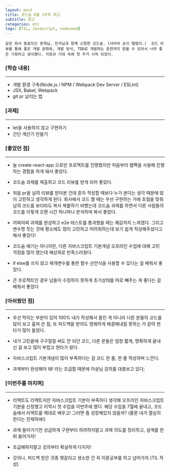 ```yaml
---
layout: post
title: 코드숨 6월 1주차 회고
subtitle: 회고
categories: etc
tags: [TIL, Javascript, codesoom]
---
```




`` 같은 회사 동료이신 종혁님, 민석님과 함께 신청한 코드숨. (사비라 손이 떨렸다.) 
코드 리뷰를 통해 좋은 개발 문화와, 개발 방식, TDD로 개발하는 훈련까지 받을 수 있어서 너무 좋은 기회라고 생각했다.
걱정과 기대 속에 첫 주가 시작 되었다. ``


### [학습 내용]
---

- 개발 환경 구축(Node.js / NPM / Webpack Dev Server / ESLint)
- JSX, Babel, Webpack
- git pr 날리는 법


### [과제]
---

- let을 사용하지 않고 구현하기
- 간단 계산기 만들기



### [좋았던 점]
---

- 늘 create-react-app 으로만 프로젝트를 진행했지만 처음부터 웹팩을 사용해 진행하는 경험을 하게 돼서 좋았다.

- 코드숨 과제를 제출하고 코드 리뷰를 받게 되어 좋았다.

- 처음 pr을 날려 리뷰를 받아본 건데 혼자 작성할 때보다 누가 본다는 생각 때문에 많이 고민하고 생각하게 된다.
회사에서 코드 짤 때는 우선 구현하는 거에 초점을 맞춰  남의 코드를 보더라도 복사 복붙하기 바빴는데
코드숨 과제를 하면서 다른 사람들의 코드를 이렇게 오랜 시간 하나하나 분석하며 봐서 좋았다.

- 어찌저찌 과제를 완성하고 e2e 테스트를 통과했을 때는 쾌감까지 느껴졌다.
그리고 변수명 짓는 것에 평소에도 많이 고민하고 어려워하는데 보기 쉽게 작성해주셨다고 해서 좋았다!

- 코드숨 얘기는 아니지만, 다른 자바스크립트 기본개념 오프라인 수업에 대해 고민 걱정을 많이 했는데 예상외로 만족스러웠다.

- if else를 쓰지 않고 매개변수를 통한 함수 선언식을 사용할 수 있다는 걸 배워서 좋았다.

- 큰 프로젝트인 경우 남들이 수정하지 못하게 초기상태를 따로 빼주는 게 좋다는 걸 배워서 좋았다


### [아쉬웠던 점]
---

- 우선 막히는 부분이 있어 100% 내가 작성해서 올린 게 아니라 다른 분들의 코드를 많이 보고 훔쳐 쓴 점,
또 피드백을 받아도 명쾌하게 해결해내질 못하는 거 같아 현타가 많이 들었다.

- 내가 고민끝에 구구절절 써도 안 되던 코드, 다른 분들은 엄청 짧게, 명확하게 끝내신 걸 보고 많이 부럽고 현타가 왔다. 

- 자바스크립트 기본개념이 많이 부족하다는 걸 코드 한 줄, 한 줄 작성하며 느낀다.

- 과제부터 완성해야 돼! 라는 조급함 때문에 아샬님 강의를 대충보고 있다; 


### [이번주를 마치며]
---

- 리액트도 리액트지만 자바스크립트 기본이 부족하다 생각해 오프라인 자바스크립트 기본을 신청했고 이역시 첫 수업을 이번주에 했다.
해당 수업을 7월에 끝내고, 코드숨에서 리액트를 제대로 배우고! 그러면 좀 성장해있지 않을까? (물론 내가 열심히 한다는 전제하에!)

- 과제 들어가기전 성급하게 구현부터 하려하지말고 과제 의도를 정리하고, 설계를 한 뒤 들어가자!

- 조급해하지말고 강의부터 확실하게 다지자!

- 강의나, 피드백 받은 것중 헷갈리고 생소한 건 꼭 이론공부를 하고 넘어가자 (TIL 작성)


